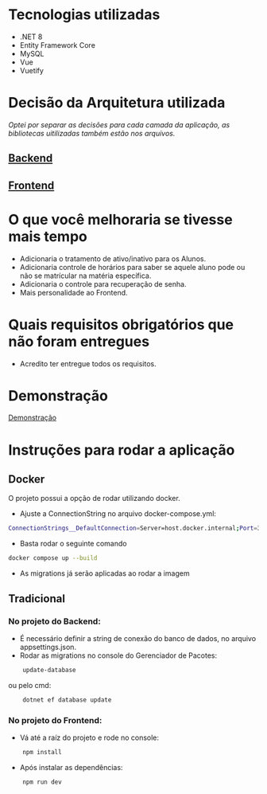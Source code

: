 # Tecnologias utilizadas
- .NET 8
- Entity Framework Core
- MySQL
- Vue
- Vuetify

# Decisão da Arquitetura utilizada
_Optei por separar as decisões para cada camada da aplicação, as bibliotecas uitilizadas também estão nos arquivos._

## [Backend](COMMENTS_BACKEND.md)
## [Frontend](COMMENTS_FRONTEND.md)

# O que você melhoraria se tivesse mais tempo
- Adicionaria o tratamento de ativo/inativo para os Alunos.
- Adicionaria controle de horários para saber se aquele aluno pode ou não se matrícular na matéria específica.
- Adicionaria o controle para recuperação de senha.
- Mais personalidade ao Frontend.

# Quais requisitos obrigatórios que não foram entregues
- Acredito ter entregue todos os requisitos.

# Demonstração
[Demonstração](https://github.com/Nogs0/orbita-challenge-full-stack-web/wiki/Gerenciamento-de-Alunos)

# Instruções para rodar a aplicação

## Docker
O projeto possui a opção de rodar utilizando docker.
- Ajuste a ConnectionString no arquivo docker-compose.yml:
```bash
ConnectionStrings__DefaultConnection=Server=host.docker.internal;Port=3306;Database=turmamaisadb;Uid=root;Pwd=master; 
```
- Basta rodar o seguinte comando

``` bash
docker compose up --build
```

- As migrations já serão aplicadas ao rodar a imagem

## Tradicional

### No projeto do Backend:
- É necessário definir a string de conexão do banco de dados, no arquivo appsettings.json.
- Rodar as migrations no console do Gerenciador de Pacotes:
``` bash
    update-database
```
ou pelo cmd:
``` bash
    dotnet ef database update
```

### No projeto do Frontend:
- Vá até a raíz do projeto e rode no console:
``` bash
    npm install
```

- Após instalar as dependências:
``` bash
    npm run dev
```
